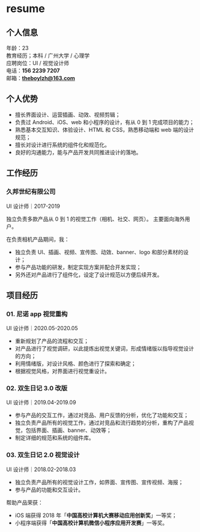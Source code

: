 # resume

## 个人信息
年龄：23  
教育经历；本科 / 广州大学 / 心理学  
应聘岗位：UI / 视觉设计师  
电话：**156 2239 7207**  
邮箱：**theboylzh@163.com**  


## 个人优势
* 擅长界面设计、运营插画、动效、视频剪辑；
* 负责过 Android、iOS、web 和小程序的设计，有从 0 到 1 完成项目的能力；
* 熟悉基本交互知识、体验设计、HTML 和 CSS，熟悉移动端和 web 端的设计规范；
* 擅长对设计进行系统的组件化和规范化。
* 良好的沟通能力，能与产品开发共同推进设计的落地。


## 工作经历
### 久邦世纪有限公司 
UI 设计师｜2017-2019  

独立负责多款产品从 0 到 1 的视觉工作（相机、社交、网页）。 主要面向海外用户。   


在负责相机产品期间，我：

* 独立负责 UI、插画、视频、宣传图、动效、banner、logo 和部分素材的设计；
* 参与产品功能的研发，制定实现方案并配合开发实现；
* 另外还对产品进行了组件化，设定了设计规范以方便后续开发。


## 项目经历
### 01. 尼诺 app 视觉重构
UI 设计师｜2020.05-2020.05  

* 重新规划了产品的流程和交互；
* 对产品进行了视觉调研，以此提炼出视觉关键词，形成情绪版以指导视觉设计的方向；
* 利用情绪版，对设计风格、颜色进行了探索和确定；
* 根据视觉风格，对界面进行视觉重设计。

### 02. 双生日记 3.0 改版
UI 设计师｜2019.04-2019.09  

* 参与产品的交互工作，通过对竞品、用户反馈的分析，优化了功能和交互；
* 独立负责产品所有的视觉工作，通过对竞品和流行趋势的分析，重构了产品视觉，包括界面、插画、banner、动效等；
* 制定详细的规范和系统的组件库。

### 03. 双生日记 2.0 视觉设计
UI 设计师｜2018.02-2018.03  

* 独立负责产品所有的视觉设计工作，如界面、宣传图、宣传视频、海报；
* 参与产品的功能和交互设计。

帮助产品荣获：  

* iOS 端获得 2018 年「**中国高校计算机大赛移动应用创新奖**」一等奖；
* 小程序端获得「**中国高校计算机微信小程序应用开发赛**」一等奖。


